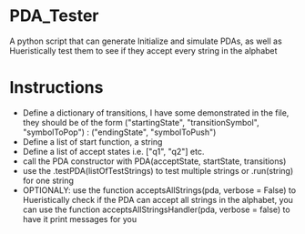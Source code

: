# PDA_Tester
A python script that can generate Initialize and simulate PDAs, as well as Hueristically test them to see if they accept every string in the alphabet

# Instructions

  * Define a dictionary of transitions, I have some demonstrated in the file, they should be of the form ("startingState", "transitionSymbol", "symbolToPop") : ("endingState", "symbolToPush")
  * Define a list of start function, a string
  * Define a list of accept states i.e. \["q1", "q2"] etc.
  * call the PDA constructor with PDA(acceptState, startState, transitions)
  * use the .testPDA(listOfTestStrings) to test multiple strings or .run(string) for one string
  * OPTIONALY: use the function acceptsAllStrings(pda, verbose = False) to Hueristically check if the PDA can accept all strings in the alphabet, you can use the function acceptsAllStringsHandler(pda, verbose = false) to have it print messages for you

